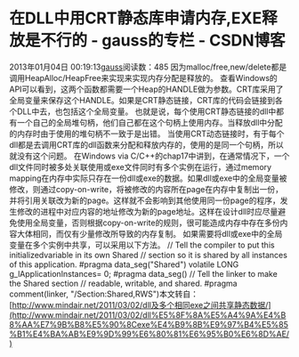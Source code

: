 # 在DLL中用CRT静态库申请内存,EXE释放是不行的 - gauss的专栏 - CSDN博客
2013年01月04日 00:19:13[gauss](https://me.csdn.net/mathlmx)阅读数：485
因为malloc/free,new/delete都是调用HeapAlloc/HeapFree来实现来实现内存分配是释放的。
查看Windows的API可以看到，这两个函数都需要一个Heap的HANDLE做为参数。CRT库采用了全局变量来保存这个HANDLE。如果是CRT静态链接，CRT库的代码会链接到各个DLL中去，也包括这个全局变量。
也就是说，每个使用CRT静态链接的dll中都有一个自己的全局堆句柄，他们自己都在这个句柄上使用内存。当释放dll中分配的内存时由于使用的堆句柄不一致于是出错。
当使用CRT动态链接时，有于每个dll都是去调用CRT库的dll函数来分配和释放内存的，使用的是同一个句柄，所以就没有这个问题。
在Windows via C/C++的chap17中讲到，在通常情况下，一个dll文件同时被多处关联使用或exe文件同时有多个实例在运行，通过memory mapping在内存中实际只存在一份dll或exe的数据。如果dll或exe中的全局变量被修改，则通过copy-on-write，将被修改的内容所在page在内存中复制出一份，并将引用关联改为新的page。这样就不会影响到其他使用同一份page的程序，发生修改的进程中对应内容的地址修改为新的page地址。这样在设计dll时应尽量避免使用全局变量，否则根据copy-on-write的规则，很可能造成内存中存在多份内容大体相同，而仅有少量修改所导致的内存复制。
如果需要将dll或exe中的全局变量在多个实例中共享，可以采用以下方法。
// Tell the compiler to put this initializedvariable in its own Shared // section so it is shared by all instances of this application. #pragma data_seg("Shared") volatile LONG g_lApplicationInstances= 0; #pragma data_seg() // Tell the linker to make the Shared section // readable, writable, and shared. #pragma comment(linker, "/Section:Shared,RWS")本文转自：[http://www.mindair.net/2011/03/02/dll及多个相同exe之间共享静态数据/](http://www.mindair.net/2011/03/02/dll%E5%8F%8A%E5%A4%9A%E4%B8%AA%E7%9B%B8%E5%90%8Cexe%E4%B9%8B%E9%97%B4%E5%85%B1%E4%BA%AB%E9%9D%99%E6%80%81%E6%95%B0%E6%8D%AE/)
